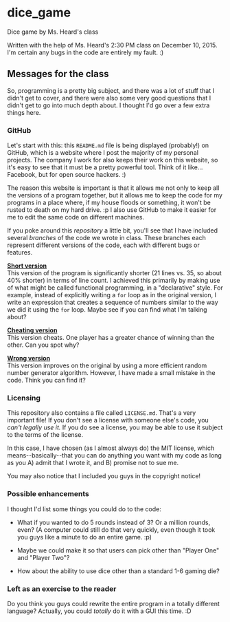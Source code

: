 # dice_game
Dice game by Ms. Heard's class

Written with the help of Ms. Heard's 2:30 PM class on December 10, 2015. I'm certain any bugs in the code are entirely my fault. :)

## Messages for the class
So, programming is a pretty big subject, and there was a lot of stuff that I didn't get to cover, and there were also some very good questions that I didn't get to go into much depth about. I thought I'd go over a few extra things here.

### GitHub
Let's start with this: this `README.md` file is being displayed (probably!) on GitHub, which is a website where I post the majority of my personal projects. The company I work for also keeps their work on this website, so it's easy to see that it must be a pretty powerful tool. Think of it like... Facebook, but for open source hackers. :)

The reason this website is important is that it allows me not only to keep all the versions of a program together, but it allows me to keep the code for my programs in a place where, if my house floods or something, it won't be rusted to death on my hard drive. :p I also use GitHub to make it easier for me to edit the same code on different machines.

If you poke around this *repository* a little bit, you'll see that I have included several *branches* of the code we wrote in class. These branches each represent different versions of the code, each with different bugs or features.

**[Short version][short]**  
This version of the program is significantly shorter (21 lines vs. 35, so about 40% shorter) in terms of line count. I achieved this primarily by making use of what might be called functional programming, in a "declarative" style. For example, instead of explicitly writing a `for` loop as in the original version, I write an expression that creates a sequence of numbers similar to the way we did it using the `for` loop. Maybe see if you can find what I'm talking about?

**[Cheating version][cheat]**  
This version cheats. One player has a greater chance of winning than the other. Can you spot why?

**[Wrong version][wrong]**  
This version improves on the original by using a more efficient random number generator algorithm. However, I have made a small mistake in the code. Think you can find it?

### Licensing
This repository also contains a file called `LICENSE.md`. That's a very important file! If you don't see a license with someone else's code, you *can't legally use it.* If you do see a license, you may be able to use it subject to the terms of the license.

In this case, I have chosen (as I almost always do) the MIT license, which means--basically--that you can do anything you want with my code as long as you A) admit that I wrote it, and B) promise not to sue me.

You may also notice that I included you guys in the copyright notice!

### Possible enhancements
I thought I'd list some things you could do to the code:

- What if you wanted to do 5 rounds instead of 3? Or a million rounds, even? (A computer could still do that very quickly, even though it took you guys like a minute to do an entire game. :p)

- Maybe we could make it so that users can pick other than "Player One" and "Player Two"?

- How about the ability to use dice other than a standard 1-6 gaming die?

### Left as an exercise to the reader
Do you think you guys could rewrite the entire program in a totally different language? Actually, you could *totally* do it with a GUI this time. :D

[short]:http://www.google.com
[cheat]:http://www.google.com
[wrong]:http://www.google.com
